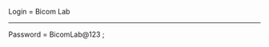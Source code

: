   Login = Bicom Lab
  ******************************************************************************************************************************************************************************************************************
  Password = BicomLab@123 ;
